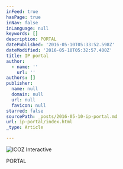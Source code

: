 ```yaml
---
inFeed: true
hasPage: true
inNav: false
inLanguage: null
keywords: []
description: PORTAL
datePublished: '2016-05-10T05:33:52.598Z'
dateModified: '2016-05-10T05:32:57.400Z'
title: IP portal
author:
  - name: ''
    url: ''
authors: []
publisher:
  name: null
  domain: null
  url: null
  favicon: null
starred: false
sourcePath: _posts/2016-05-10-ip-portal.md
url: ip-portal/index.html
_type: Article

---
```

![ICOZ Interactive](https://the-grid-user-content.s3-us-west-2.amazonaws.com/84ff340d-b3dc-41ff-ade9-8e8b1dd9aeb1.png)

PORTAL